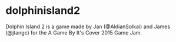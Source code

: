 # dolphinisland2
Dolphin Island 2 is a game made by Jan (@AldianSolkai) and James (@jtangc) for the A Game By It's Cover 2015 Game Jam.
